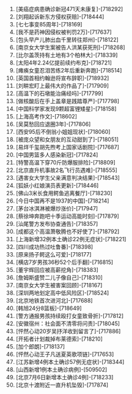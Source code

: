 
1. [美癌症病患确诊新冠471天未康复]-[718292]
1. [刘翔起诉新东方侵权获赔]-[718444]
1. [七七事变85周年]-[718169]
1. [我不是药神因侵权被判罚2万]-[717637]
1. [包头早产儿肺出血千里转往郑州]-[718122]
1. [南京女大学生案被告人洪某获死刑]-[718268]
1. [比尔盖茨持有土地有3个柏林大]-[718339]
1. [太阳4年2.24亿提前续约布克]-[718721]
1. [瘫痪女童忍泪苦练2年后重新奔跑]-[718514]
1. [英国首相约翰逊将宣布辞职]-[718932]
1. [刘畊宏盯上最伟大的作品了]-[717909]
1. [高温下的石墩能治痛经吗]-[717799]
1. [做核酸后在手上盖章是践踏尊严]-[717798]
1. [中国科学家发现9颗超富锂矮星]-[718158]
1. [上海高考作文]-[718602]
1. [吴莫愁回应退圈3年]-[717806]
1. [西安95后不倒翁小姐姐现状]-[718060]
1. [被庞众望和女朋友的互动甜到了]-[718051]
1. [易烊千玺胡先煦考上国家话剧院]-[717687]
1. [中国男篮多人感染新冠]-[717824]
1. [特警高温下穿70斤防爆服排险]-[718809]
1. [北京直升机事故2名飞行员遇难]-[718555]
1. [遇害女大学生父亲满意判决结果]-[718543]
1. [狐妖小红娘演员表更新]-[718446]
1. [佛山3米长食用鳄鱼逃离餐厅]-[718230]
1. [今日中国再不是1937的中国]-[718214]
1. [茅台冰淇淋被爆炒涨价]-[717947]
1. [蔡徐坤奔跑吧十季运动高能时刻]-[717879]
1. [汕尾警方发布协查通告]-[718357]
1. [成都这个高温萧敬腾也不好使了]-[718792]
1. [上海新增32例本土确诊22例无症状]-[718221]
1. [四川成功热过吐鲁番]-[718398]
1. [原来扬子鳄这么可爱]-[718177]
1. [横店7岁男孩36秒52个后手翻]-[716815]
1. [董宇辉回应被高薪挖角]-[718383]
1. [詹姆斯盛赞二儿子像自己]-[718310]
1. [南京女大学生被害案回顾]-[718167]
1. [深圳两地划定高中低风险区]-[718524]
1. [北京地铁首次进河北]-[717688]
1. [韩旭24分8篮板]-[718649]
1. [警方通报男孩持续殴打女童致骨折]-[717812]
1. [安徽宿州：社会面不清零将问责]-[718045]
1. [怦然心动20岁吴抒洋收到留言了]-[717886]
1. [开拓者计划裁掉布莱德索]-[718210]
1. [加个郎朗]-[718137]
1. [怦然心动王子凡送夏英歌项链]-[717653]
1. [江苏新增4例本土确诊57例无症状]-[718344]
1. [山西新增1例本土确诊病例]-[509502]
1. [北京7月6日新增本土确诊4例]-[718233]
1. [北京十渡附近一直升机坠毁]-[717874]